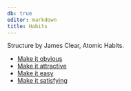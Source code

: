 ```yaml
---
db: true
editor: markdown
title: Habits
---
```


Structure by James Clear, Atomic Habits.

-   [Make it obvious](/database/make_it_obvious)
-   [Make it attractive](/database/make_it_attractive)
-   [Make it easy](/database/make_it_easy)
-   [Make it satisfying](/database/make_it_satisfying)
